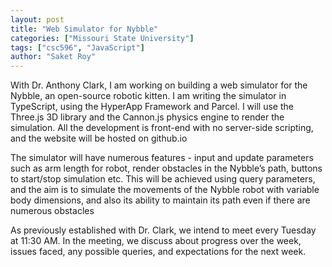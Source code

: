 ```yaml
---
layout: post
title: "Web Simulator for Nybble"
categories: ["Missouri State University"]
tags: ["csc596", "JavaScript"]
author: "Saket Roy"
---
```


With Dr. Anthony Clark, I am working on building a web simulator for the Nybble, an open-source robotic kitten. I am writing the simulator in TypeScript, using the HyperApp Framework and Parcel. I will use the Three.js 3D library and the Cannon.js physics engine to render the simulation. All the development is front-end with no server-side scripting, and the website will be hosted on github.io

The simulator will have numerous features - input and update parameters such as arm length for robot, render obstacles in the Nybble’s path, buttons to start/stop simulation etc. This will be achieved using query parameters, and the aim is to simulate the movements of the Nybble robot with variable body dimensions, and also its ability to maintain its path even if there are numerous obstacles

As previously established with Dr. Clark, we intend to meet every Tuesday at 11:30 AM. In the meeting, we discuss about progress over the week, issues faced, any possible queries, and expectations for the next week.
